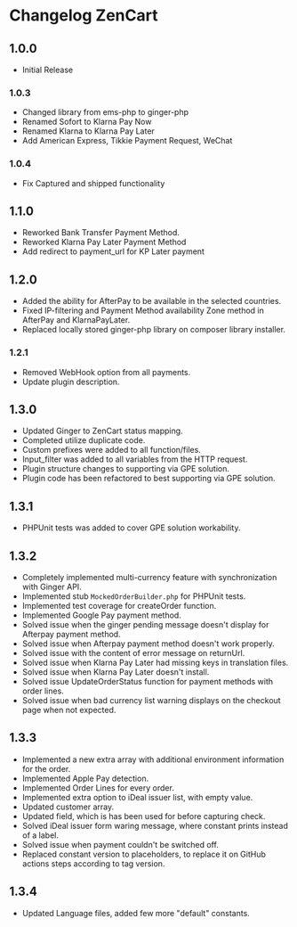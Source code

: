 # Changelog ZenCart

## 1.0.0 ##

* Initial Release

### 1.0.3 ###

* Changed library from ems-php to ginger-php
* Renamed Sofort to Klarna Pay Now
* Renamed Klarna to Klarna Pay Later
* Add American Express, Tikkie Payment Request, WeChat 

### 1.0.4 ###

* Fix Captured and shipped functionality

## 1.1.0 ##

* Reworked Bank Transfer Payment Method.
* Reworked Klarna Pay Later Payment Method
* Add redirect to payment_url for KP Later payment

## 1.2.0 ##

* Added the ability for AfterPay to be available in the selected countries.
* Fixed IP-filtering and Payment Method availability Zone method in AfterPay and KlarnaPayLater.
* Replaced locally stored ginger-php library on composer library installer.

### 1.2.1 ###

* Removed WebHook option from all payments.
* Update plugin description.

## 1.3.0 ## 

* Updated Ginger to ZenCart status mapping.
* Completed utilize duplicate code.
* Custom prefixes were added to all function/files.
* Input_filter was added to all variables from the HTTP request.
* Plugin structure changes to supporting via GPE solution.
* Plugin code has been refactored to best supporting via GPE solution.

## 1.3.1 ##

* PHPUnit tests was added to cover GPE solution workability.

## 1.3.2 ##

* Completely implemented multi-currency feature with synchronization with Ginger API.
* Implemented stub `MockedOrderBuilder.php` for PHPUnit tests.
* Implemented test coverage for createOrder function.
* Implemented Google Pay payment method.  
* Solved issue when the ginger pending message doesn't display for Afterpay payment method.
* Solved issue when Afterpay payment method doesn't work properly.
* Solved issue with the content of error message on returnUrl.
* Solved issue when Klarna Pay Later had missing keys in translation files.
* Solved issue when Klarna Pay Later doesn't install.
* Solved issue UpdateOrderStatus function for payment methods with order lines.
* Solved issue when bad currency list warning displays on the checkout page when not expected.

## 1.3.3 ##

* Implemented a new extra array with additional environment information for the order.
* Implemented Apple Pay detection.
* Implemented Order Lines for every order.
* Implemented extra option to iDeal issuer list, with empty value.
* Updated customer array.
* Updated field, which is has been used for before capturing check.
* Solved iDeal issuer form waring message, where constant prints instead of a label.
* Solved issue when payment couldn't be switched off.
* Replaced constant version to placeholders, to replace it on GitHub actions steps according to tag version.

## 1.3.4 ##

* Updated Language files, added few more "default" constants.